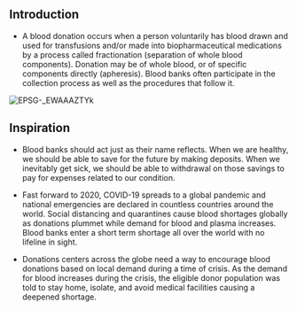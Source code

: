 ## Introduction

- A blood donation occurs when a person voluntarily has blood drawn and used for transfusions and/or made into biopharmaceutical medications by a process called fractionation (separation of whole blood components). Donation may be of whole blood, or of specific components directly (apheresis). Blood banks often participate in the collection process as well as the procedures that follow it.

![EPSG-_EWAAAZTYk](https://user-images.githubusercontent.com/86297145/195674630-6040024d-ddcb-45a6-813c-c9c39cc957e2.jpg)

## Inspiration

- Blood banks should act just as their name reflects. When we are healthy, we should be able to save for the future by making deposits. When we inevitably get sick, we should be able to withdrawal on those savings to pay for expenses related to our condition.

- Fast forward to 2020, COVID-19 spreads to a global pandemic and national emergencies are declared in countless countries around the world. Social distancing and quarantines cause blood shortages globally as donations plummet while demand for blood and plasma increases. Blood banks enter a short term shortage all over the world with no lifeline in sight.

- Donations centers across the globe need a way to encourage blood donations based on local demand during a time of crisis. As the demand for blood increases during the crisis, the eligible donor population was told to stay home, isolate, and avoid medical facilities causing a deepened shortage.


